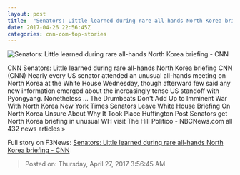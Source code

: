 ```yaml
---
layout: post
title:  "Senators: Little learned during rare all-hands North Korea briefing - CNN"
date: 2017-04-26 22:56:45Z
categories: cnn-com-top-stories
---
```


![Senators: Little learned during rare all-hands North Korea briefing - CNN](http://i2.cdn.cnn.com/cnnnext/dam/assets/170405100406-13-north-korea-weapons-super-tease.jpg)

CNN Senators: Little learned during rare all-hands North Korea briefing CNN (CNN) Nearly every US senator attended an unusual all-hands meeting on North Korea at the White House Wednesday, though afterward few said any new information emerged about the increasingly tense US standoff with Pyongyang. Nonetheless ... The Drumbeats Don't Add Up to Imminent War With North Korea New York Times Senators Leave White House Briefing On North Korea Unsure About Why It Took Place Huffington Post Senators get North Korea briefing in unusual WH visit The Hill Politico - NBCNews.com all 432 news articles »


Full story on F3News: [Senators: Little learned during rare all-hands North Korea briefing - CNN](http://www.f3nws.com/n/KDrUBD)

> Posted on: Thursday, April 27, 2017 3:56:45 AM
